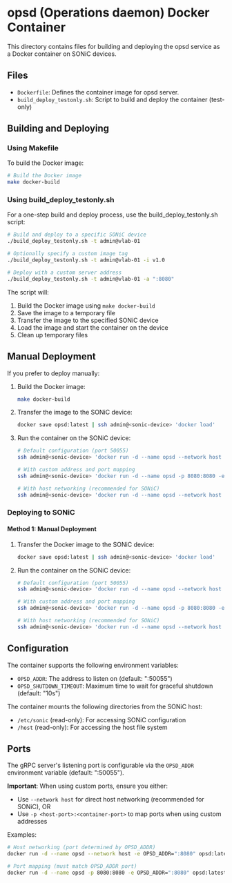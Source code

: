 # opsd (Operations daemon) Docker Container

This directory contains files for building and deploying the opsd service as a Docker container on SONiC devices.

## Files

- `Dockerfile`: Defines the container image for opsd server.
- `build_deploy_testonly.sh`: Script to build and deploy the container (test-only)

## Building and Deploying

### Using Makefile

To build the Docker image:

```bash
# Build the Docker image
make docker-build
```

### Using build_deploy_testonly.sh

For a one-step build and deploy process, use the build_deploy_testonly.sh script:

```bash
# Build and deploy to a specific SONiC device
./build_deploy_testonly.sh -t admin@vlab-01

# Optionally specify a custom image tag
./build_deploy_testonly.sh -t admin@vlab-01 -i v1.0

# Deploy with a custom server address
./build_deploy_testonly.sh -t admin@vlab-01 -a ":8080"
```

The script will:
1. Build the Docker image using `make docker-build`
2. Save the image to a temporary file
3. Transfer the image to the specified SONiC device
4. Load the image and start the container on the device
5. Clean up temporary files

## Manual Deployment

If you prefer to deploy manually:

1. Build the Docker image:
   ```bash
   make docker-build
   ```

2. Transfer the image to the SONiC device:
   ```bash
   docker save opsd:latest | ssh admin@<sonic-device> 'docker load'
   ```

3. Run the container on the SONiC device:
   ```bash
   # Default configuration (port 50055)
   ssh admin@<sonic-device> 'docker run -d --name opsd --network host opsd:latest'

   # With custom address and port mapping
   ssh admin@<sonic-device> 'docker run -d --name opsd -p 8080:8080 -e OPSD_ADDR=":8080" opsd:latest'

   # With host networking (recommended for SONiC)
   ssh admin@<sonic-device> 'docker run -d --name opsd --network host -e OPSD_ADDR=":8080" opsd:latest'
   ```

### Deploying to SONiC

#### Method 1: Manual Deployment

1. Transfer the Docker image to the SONiC device:
   ```bash
   docker save opsd:latest | ssh admin@<sonic-device> 'docker load'
   ```

2. Run the container on the SONiC device:
   ```bash
   # Default configuration (port 50055)
   ssh admin@<sonic-device> 'docker run -d --name opsd --network host opsd:latest'

   # With custom address and port mapping
   ssh admin@<sonic-device> 'docker run -d --name opsd -p 8080:8080 -e OPSD_ADDR=":8080" opsd:latest'

   # With host networking (recommended for SONiC)
   ssh admin@<sonic-device> 'docker run -d --name opsd --network host -e OPSD_ADDR=":8080" opsd:latest'
   ```

## Configuration

The container supports the following environment variables:
- `OPSD_ADDR`: The address to listen on (default: ":50055")
- `OPSD_SHUTDOWN_TIMEOUT`: Maximum time to wait for graceful shutdown (default: "10s")

The container mounts the following directories from the SONiC host:
- `/etc/sonic` (read-only): For accessing SONiC configuration
- `/host` (read-only): For accessing the host file system

## Ports

The gRPC server's listening port is configurable via the `OPSD_ADDR` environment variable (default: ":50055").

**Important**: When using custom ports, ensure you either:
- Use `--network host` for direct host networking (recommended for SONiC), OR
- Use `-p <host-port>:<container-port>` to map ports when using custom addresses

Examples:
```bash
# Host networking (port determined by OPSD_ADDR)
docker run -d --name opsd --network host -e OPSD_ADDR=":8080" opsd:latest

# Port mapping (must match OPSD_ADDR port)
docker run -d --name opsd -p 8080:8080 -e OPSD_ADDR=":8080" opsd:latest
```
